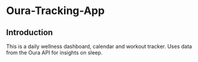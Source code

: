 
# Oura-Tracking-App
## Introduction

This is a daily wellness dashboard, calendar and workout tracker. Uses data from the Oura API for insights on sleep. 

